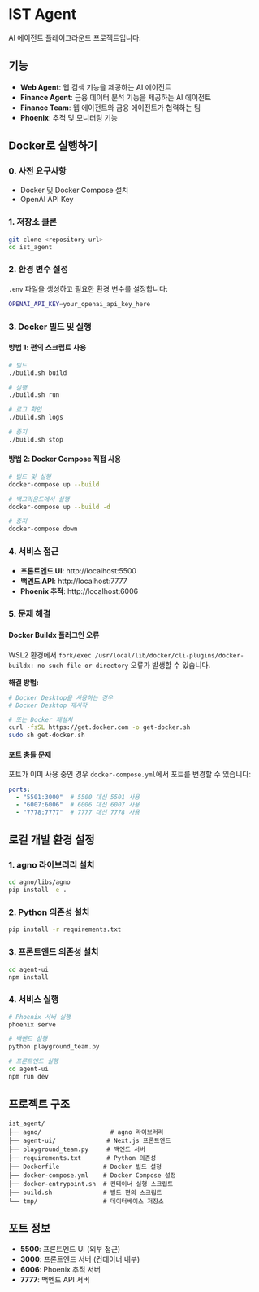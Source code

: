 # IST Agent

AI 에이전트 플레이그라운드 프로젝트입니다.

## 기능

- **Web Agent**: 웹 검색 기능을 제공하는 AI 에이전트
- **Finance Agent**: 금융 데이터 분석 기능을 제공하는 AI 에이전트
- **Finance Team**: 웹 에이전트와 금융 에이전트가 협력하는 팀
- **Phoenix**: 추적 및 모니터링 기능

## Docker로 실행하기

### 0. 사전 요구사항
- Docker 및 Docker Compose 설치
- OpenAI API Key

### 1. 저장소 클론
```bash
git clone <repository-url>
cd ist_agent
```

### 2. 환경 변수 설정
`.env` 파일을 생성하고 필요한 환경 변수를 설정합니다:
```bash
OPENAI_API_KEY=your_openai_api_key_here
```

### 3. Docker 빌드 및 실행

#### 방법 1: 편의 스크립트 사용
```bash
# 빌드
./build.sh build

# 실행
./build.sh run

# 로그 확인
./build.sh logs

# 중지
./build.sh stop
```

#### 방법 2: Docker Compose 직접 사용
```bash
# 빌드 및 실행
docker-compose up --build

# 백그라운드에서 실행
docker-compose up --build -d

# 중지
docker-compose down
```

### 4. 서비스 접근
- **프론트엔드 UI**: http://localhost:5500
- **백엔드 API**: http://localhost:7777
- **Phoenix 추적**: http://localhost:6006

### 5. 문제 해결

#### Docker Buildx 플러그인 오류
WSL2 환경에서 `fork/exec /usr/local/lib/docker/cli-plugins/docker-buildx: no such file or directory` 오류가 발생할 수 있습니다.

**해결 방법:**
```bash
# Docker Desktop을 사용하는 경우
# Docker Desktop 재시작

# 또는 Docker 재설치
curl -fsSL https://get.docker.com -o get-docker.sh
sudo sh get-docker.sh
```

#### 포트 충돌 문제
포트가 이미 사용 중인 경우 `docker-compose.yml`에서 포트를 변경할 수 있습니다:
```yaml
ports:
  - "5501:3000"  # 5500 대신 5501 사용
  - "6007:6006"  # 6006 대신 6007 사용
  - "7778:7777"  # 7777 대신 7778 사용
```

## 로컬 개발 환경 설정

### 1. agno 라이브러리 설치
```bash
cd agno/libs/agno
pip install -e .
```

### 2. Python 의존성 설치
```bash
pip install -r requirements.txt
```

### 3. 프론트엔드 의존성 설치
```bash
cd agent-ui
npm install
```

### 4. 서비스 실행
```bash
# Phoenix 서버 실행
phoenix serve

# 백엔드 실행
python playground_team.py

# 프론트엔드 실행
cd agent-ui
npm run dev
```

## 프로젝트 구조

```
ist_agent/
├── agno/                   # agno 라이브러리
├── agent-ui/              # Next.js 프론트엔드
├── playground_team.py     # 백엔드 서버
├── requirements.txt       # Python 의존성
├── Dockerfile            # Docker 빌드 설정
├── docker-compose.yml    # Docker Compose 설정
├── docker-entrypoint.sh  # 컨테이너 실행 스크립트
├── build.sh              # 빌드 편의 스크립트
└── tmp/                  # 데이터베이스 저장소
```

## 포트 정보

- **5500**: 프론트엔드 UI (외부 접근)
- **3000**: 프론트엔드 서버 (컨테이너 내부)
- **6006**: Phoenix 추적 서버
- **7777**: 백엔드 API 서버 